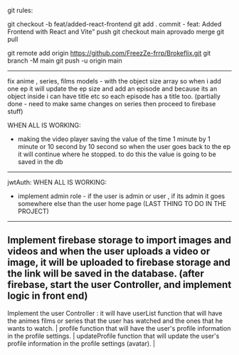 git rules:

git checkout -b feat/added-react-frontend
git add .
commit - feat: Added Frontend with React and Vite"
push
git checkout main
aprovado merge
git pull

git remote add origin https://github.com/FreezZe-frrp/Brokeflix.git
git branch -M main
git push -u origin main

---

fix anime , series, films models - with the object size array so when i add one ep it will update the ep size and add an episode and because its an object inside i can have title etc so each episode has a title too. (partially done -  need to make same changes on series then proceed to firebase stuff)


WHEN ALL IS WORKING:

- making the video player saving the value of the time 1 minute by 1 minute or 10 second by 10 second
  so when the user goes back to the ep it will continue where he stopped. to do this the value is going to be saved in the db

---

jwtAuth:
WHEN ALL IS WORKING:

- implement admin role - if the user is admin or user , if its admin it goes somewhere else than the user home page (LAST THING TO DO IN THE PROJECT)

---

Implement firebase storage to import images and videos and when the user uploads a video or image, it will be uploaded to firebase storage and the link will be saved in the database.
(after firebase, start the user Controller, and implement logic in front end)
---

Implement the user Controller :
it will have userList function that will have the animes films or series that the user has watched and the ones that he wants to watch.
| profile function that will have the user's profile information in the profile settings.
| updateProfile function that will update the user's profile information in the profile settings (avatar).
|

